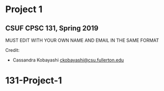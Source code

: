 # Project 1
## CSUF CPSC 131, Spring 2019

MUST EDIT WITH YOUR OWN NAME AND EMAIL IN THE SAME FORMAT

Credit:
- Cassandra Kobayashi ckobayashi@csu.fullerton.edu
# 131-Project-1
